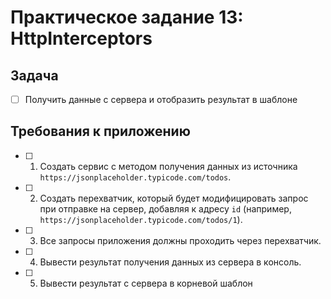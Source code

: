 # Практическое задание 13: HttpInterceptors

## Задача

- [ ] Получить данные с сервера и отобразить результат в шаблоне

## Требования к приложению

- [ ] 1. Создать сервис с методом получения данных из источника `https://jsonplaceholder.typicode.com/todos`.
- [ ] 2. Создать перехватчик, который будет модифицировать запрос при отправке на сервер, добавляя к адресу `id` (например, `https://jsonplaceholder.typicode.com/todos/1`).
- [ ] 3. Все запросы приложения должны проходить через перехватчик.
- [ ] 4. Вывести результат получения данных из сервера в консоль.
- [ ] 5. Вывести результат с сервера в корневой шаблон
